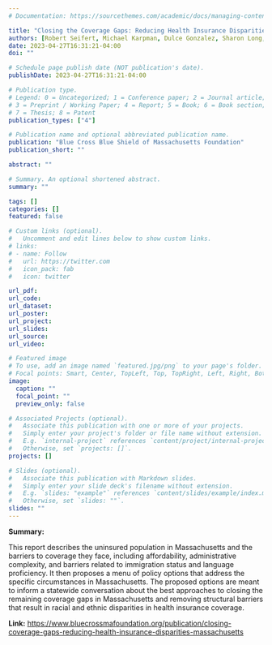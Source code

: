 ```yaml
---
# Documentation: https://sourcethemes.com/academic/docs/managing-content/

title: "Closing the Coverage Gaps: Reducing Health Insurance Disparities in Massachusetts"
authors: [Robert Seifert, Michael Karpman, Dulce Gonzalez, Sharon Long, Andrew Green, Clare Wang Pan, Kristy Helscel, Benjamin Moriarty, and Rebecca Elliott]
date: 2023-04-27T16:31:21-04:00
doi: ""

# Schedule page publish date (NOT publication's date).
publishDate: 2023-04-27T16:31:21-04:00

# Publication type.
# Legend: 0 = Uncategorized; 1 = Conference paper; 2 = Journal article;
# 3 = Preprint / Working Paper; 4 = Report; 5 = Book; 6 = Book section;
# 7 = Thesis; 8 = Patent
publication_types: ["4"]

# Publication name and optional abbreviated publication name.
publication: "Blue Cross Blue Shield of Massachusetts Foundation"
publication_short: ""

abstract: ""

# Summary. An optional shortened abstract.
summary: ""

tags: []
categories: []
featured: false

# Custom links (optional).
#   Uncomment and edit lines below to show custom links.
# links:
# - name: Follow
#   url: https://twitter.com
#   icon_pack: fab
#   icon: twitter

url_pdf:
url_code:
url_dataset:
url_poster:
url_project:
url_slides:
url_source:
url_video:

# Featured image
# To use, add an image named `featured.jpg/png` to your page's folder. 
# Focal points: Smart, Center, TopLeft, Top, TopRight, Left, Right, BottomLeft, Bottom, BottomRight.
image:
  caption: ""
  focal_point: ""
  preview_only: false

# Associated Projects (optional).
#   Associate this publication with one or more of your projects.
#   Simply enter your project's folder or file name without extension.
#   E.g. `internal-project` references `content/project/internal-project/index.md`.
#   Otherwise, set `projects: []`.
projects: []

# Slides (optional).
#   Associate this publication with Markdown slides.
#   Simply enter your slide deck's filename without extension.
#   E.g. `slides: "example"` references `content/slides/example/index.md`.
#   Otherwise, set `slides: ""`.
slides: ""
---
```

**Summary:**

This report describes the uninsured population in Massachusetts and the barriers to coverage they face, including affordability, administrative complexity, and barriers related to immigration status and language proficiency. It then proposes a menu of policy options that address the specific circumstances in Massachusetts. The proposed options are meant to inform a statewide conversation about the best approaches to closing the remaining coverage gaps in Massachusetts and removing structural barriers that result in racial and ethnic disparities in health insurance coverage.

**Link:** <https://www.bluecrossmafoundation.org/publication/closing-coverage-gaps-reducing-health-insurance-disparities-massachusetts>
